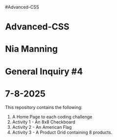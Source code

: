 #Advanced-CSS
# Advanced-CSS

# Nia Manning
# General Inquiry #4
# 7-8-2025

This repository contains the following:

1. A Home Page to each coding challenge
2. Activity 1 - An 8x8 Checkboard
3. Activity 2 - An American Flag
4. Activity 3 - A Product Grid containing 8 products.


